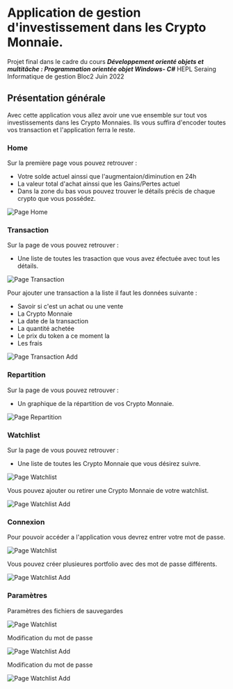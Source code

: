 # Application de gestion d'investissement dans les Crypto Monnaie. #

Projet final dans le cadre du cours ***Développement orienté objets et multitâche : Programmation orientée objet Windows- C#***
HEPL Seraing Informatique de gestion Bloc2 Juin 2022

## Présentation générale
Avec cette application vous allez avoir une vue ensemble sur tout vos investissements dans les Crypto Monnaies. Ils vous suffira d'encoder toutes vos transaction et l'application ferra le reste. 
<!-- -->
### Home
Sur la première page vous pouvez retrouver :
+ Votre solde actuel ainssi que l'augmentaion/diminution en 24h
+ La valeur total d'achat ainssi que les Gains/Pertes actuel
+ Dans la zone du bas vous pouvez trouver le détails précis de chaque crypto que vous possédez.
<!-- -->
![Page Home](https://github.com/hepl-csb-student22/labo-final-TheoDeb/blob/main/documentation/screenshot/home.png)
<!-- -->
### Transaction
Sur la page de vous pouvez retrouver :
+ Une liste de toutes les trasaction que vous avez éfectuée avec tout les détails.
<!-- -->
![Page Transaction](https://github.com/hepl-csb-student22/labo-final-TheoDeb/blob/main/documentation/screenshot/transaction.png)
<!-- -->
Pour ajouter une transaction a la liste il faut les données suivante :
+ Savoir si c'est un achat ou une vente
+ La Crypto Monnaie
+ La date de la transaction
+ La quantité achetée
+ Le prix du token a ce moment la
+ Les frais
<!-- -->
![Page Transaction Add](https://github.com/hepl-csb-student22/labo-final-TheoDeb/blob/main/documentation/screenshot/transaction_add.png)
<!-- -->
### Repartition
Sur la page de vous pouvez retrouver :
+ Un graphique de la répartition de vos Crypto Monnaie.
<!-- -->
![Page Repartition](https://github.com/hepl-csb-student22/labo-final-TheoDeb/blob/main/documentation/screenshot/repartition.png)
<!-- -->
### Watchlist
Sur la page de vous pouvez retrouver :
+ Une liste de toutes les Crypto Monnaie que vous désirez suivre.
<!-- -->
![Page Watchlist](https://github.com/hepl-csb-student22/labo-final-TheoDeb/blob/main/documentation/screenshot/watchlist.png)
<!-- -->
Vous pouvez ajouter ou retirer une Crypto Monnaie de votre watchlist.
<!-- -->
![Page Watchlist Add](https://github.com/hepl-csb-student22/labo-final-TheoDeb/blob/main/documentation/screenshot/watchlist_add.png)
<!-- -->
### Connexion
Pour pouvoir accéder a l'application vous devrez entrer votre mot de passe.
<!-- -->
![Page Watchlist](https://github.com/hepl-csb-student22/labo-final-TheoDeb/blob/main/documentation/screenshot/login.png)
<!-- -->
Vous pouvez créer plusieures portfolio avec des mot de passe différents.
<!-- -->
![Page Watchlist Add](https://github.com/hepl-csb-student22/labo-final-TheoDeb/blob/main/documentation/screenshot/login_add.png)
<!-- -->
### Paramètres
Paramètres des fichiers de sauvegardes
<!-- -->
![Page Watchlist](https://github.com/hepl-csb-student22/labo-final-TheoDeb/blob/main/documentation/screenshot/parametre_fichier.png)
<!-- -->
Modification du mot de passe
<!-- -->
![Page Watchlist Add](https://github.com/hepl-csb-student22/labo-final-TheoDeb/blob/main/documentation/screenshot/parametre_motdepasse.png)
<!-- -->
Modification du mot de passe
<!-- -->
![Page Watchlist Add](https://github.com/hepl-csb-student22/labo-final-TheoDeb/blob/main/documentation/screenshot/parametre_affichage.png)
<!-- -->